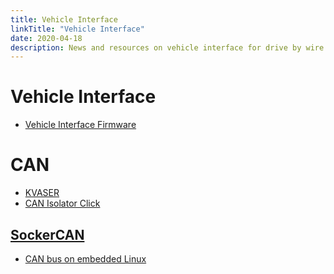 ```yaml
---
title: Vehicle Interface
linkTitle: "Vehicle Interface"
date: 2020-04-18
description: News and resources on vehicle interface for drive by wire vehicles
---
```


# Vehicle Interface
* [Vehicle Interface Firmware](https://github.com/openxc/vi-firmware)
# CAN
* [KVASER](https://www.kvaser.com/download/)
* [CAN Isolator Click](https://www.mikroe.com/can-isolator-click)
## [SockerCAN](https://en.m.wikipedia.org/wiki/SocketCAN)
* [CAN bus on embedded Linux](https://elinux.org/CAN_Bus)